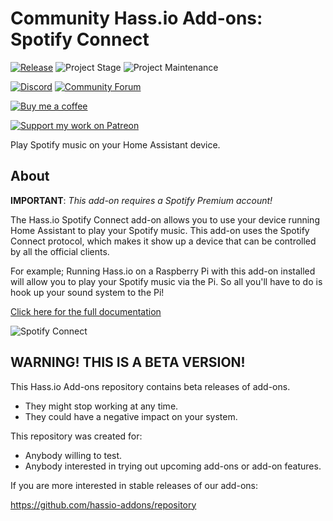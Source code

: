 # Community Hass.io Add-ons: Spotify Connect

[![Release][release-shield]][release] ![Project Stage][project-stage-shield] ![Project Maintenance][maintenance-shield]

[![Discord][discord-shield]][discord] [![Community Forum][forum-shield]][forum]

[![Buy me a coffee][buymeacoffee-shield]][buymeacoffee]

[![Support my work on Patreon][patreon-shield]][patreon]

Play Spotify music on your Home Assistant device.

## About

**IMPORTANT**: _This add-on requires a Spotify Premium account!_

The Hass.io Spotify Connect add-on allows you to use your device running
Home Assistant to play your Spotify music. This add-on uses the Spotify
Connect protocol, which makes it show up a device that can be controlled
by all the official clients.

For example; Running Hass.io on a Raspberry Pi with this add-on installed
will allow you to play your Spotify music via the Pi. So all you'll have
to do is hook up your sound system to the Pi!

[Click here for the full documentation][docs]

![Spotify Connect][screenshot]

## WARNING! THIS IS A BETA VERSION!

This Hass.io Add-ons repository contains beta releases of add-ons.

- They might stop working at any time.
- They could have a negative impact on your system.

This repository was created for:

- Anybody willing to test.
- Anybody interested in trying out upcoming add-ons or add-on features.

If you are more interested in stable releases of our add-ons:

<https://github.com/hassio-addons/repository>

[buymeacoffee-shield]: https://www.buymeacoffee.com/assets/img/guidelines/download-assets-sm-2.svg
[buymeacoffee]: https://www.buymeacoffee.com/frenck
[discord-shield]: https://img.shields.io/discord/478094546522079232.svg
[discord]: https://discord.me/hassioaddons
[docs]: https://github.com/hassio-addons/addon-spotify-connect/blob/v0.4.0/README.md
[forum-shield]: https://img.shields.io/badge/community-forum-brightgreen.svg
[forum]: https://community.home-assistant.io/t/community-hass-io-add-on-spotify-connect/61210?u=frenck
[maintenance-shield]: https://img.shields.io/maintenance/yes/2019.svg
[patreon-shield]: https://www.frenck.nl/images/patreon.png
[patreon]: https://www.patreon.com/frenck
[project-stage-shield]: https://img.shields.io/badge/project%20stage-experimental-yellow.svg
[release-shield]: https://img.shields.io/badge/version-v0.4.0-blue.svg
[release]: https://github.com/hassio-addons/addon-spotify-connect/tree/v0.4.0
[screenshot]: https://github.com/hassio-addons/addon-spotify-connect/raw/master/images/screenshot.png